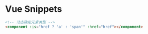 # Vue Snippets

```html
<!-- 动态确定元素类型 -->
<component :is="href ? 'a' : 'span'" :href="href"></component>
```